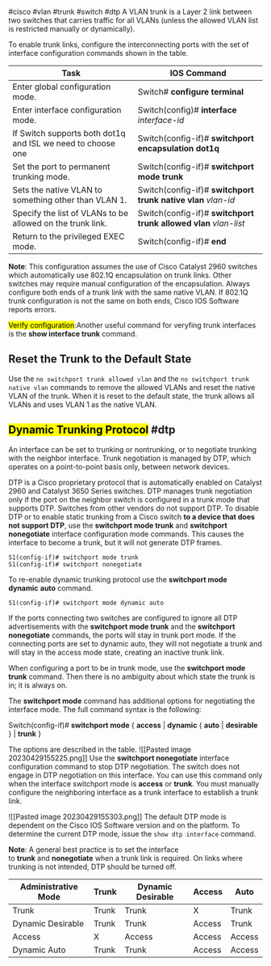 #cisco #vlan #trunk #switch #dtp
A VLAN trunk is a Layer 2 link between two switches that carries traffic for all VLANs (unless the allowed VLAN list is restricted manually or dynamically).

To enable trunk links, configure the interconnecting ports with the set of interface configuration commands shown in the table.

| **Task** | **IOS Command** |
| --- | --- |
| Enter global configuration mode. | Switch# **configure terminal** |
| Enter interface configuration mode. | Switch(config)# **interface** _interface-id_ |
| If Switch supports both dot1q and ISL we need to choose one | Switch(config-if)# **switchport encapsulation dot1q** |
| Set the port to permanent trunking mode. | Switch(config-if)# **switchport mode trunk** |
| Sets the native VLAN to something other than VLAN 1. | Switch(config-if)# **switchport trunk native vlan** _vlan-id_ |
| Specify the list of VLANs to be allowed on the trunk link. | Switch(config-if)# **switchport trunk allowed vlan** _vlan-list_ |
| Return to the privileged EXEC mode. | Switch(config-if)# **end** |

**Note**: This configuration assumes the use of Cisco Catalyst 2960 switches which automatically use 802.1Q encapsulation on trunk links. Other switches may require manual configuration of the encapsulation. Always configure both ends of a trunk link with the same native VLAN. If 802.1Q trunk configuration is not the same on both ends, Cisco IOS Software reports errors.

<mark>Verify configuration</mark>:Another useful command for veryfing trunk interfaces is the **show interface trunk** command.

## Reset the Trunk to the Default State

Use the `no switchport trunk allowed vlan` and the `no switchport trunk native vlan` commands to remove the allowed VLANs and reset the native VLAN of the trunk. When it is reset to the default state, the trunk allows all VLANs and uses VLAN 1 as the native VLAN.

## <mark>Dynamic Trunking Protocol</mark> #dtp

An interface can be set to trunking or nontrunking, or to negotiate trunking with the neighbor interface. Trunk negotiation is managed by DTP, which operates on a point-to-point basis only, between network devices.

DTP is a Cisco proprietary protocol that is automatically enabled on Catalyst 2960 and Catalyst 3650 Series switches. DTP manages trunk negotiation only if the port on the neighbor switch is configured in a trunk mode that supports DTP. Switches from other vendors do not support DTP.
To disable DTP or to enable static trunking from a Cisco switch **to a device that does not support DTP**, use the **switchport mode trunk** and **switchport nonegotiate** interface configuration mode commands. This causes the interface to become a trunk, but it will not generate DTP frames.

```
S1(config-if)# switchport mode trunk
S1(config-if)# switchport nonegotiate
```

To re-enable dynamic trunking protocol use the **switchport mode dynamic** **auto** command.

```
S1(config-if)# switchport mode dynamic auto
```

If the ports connecting two switches are configured to ignore all DTP advertisements with the **switchport mode trunk** and the **switchport nonegotiate** commands, the ports will stay in trunk port mode. If the connecting ports are set to dynamic auto, they will not negotiate a trunk and will stay in the access mode state, creating an inactive trunk link.

When configuring a port to be in trunk mode, use the **switchport mode trunk** command. Then there is no ambiguity about which state the trunk is in; it is always on.

The **switchport mode** command has additional options for negotiating the interface mode. The full command syntax is the following:

Switch(config-if)# **switchport mode** { **access** | **dynamic** { **auto** | **desirable** } | **trunk** }

The options are described in the table.
![[Pasted image 20230429155225.png]]
Use the **switchport nonegotiate** interface configuration command to stop DTP negotiation. The switch does not engage in DTP negotiation on this interface. You can use this command only when the interface switchport mode is **access** or **trunk**. You must manually configure the neighboring interface as a trunk interface to establish a trunk link.

![[Pasted image 20230429155303.png]]
The default DTP mode is dependent on the Cisco IOS Software version and on the 
platform. To determine the current DTP mode, issue the `show dtp interface` command.

**Note**: A general best practice is to set the interface to **trunk** and **nonegotiate** when a trunk link is required. On links where trunking is not intended, DTP should be turned off.


| Administrative Mode | Trunk | Dynamic Desirable | Access | Auto |
| --- | --- | --- | --- | --- |
| Trunk | Trunk | Trunk | X | Trunk |
| Dynamic Desirable | Trunk | Trunk | Access | Trunk |
| Access | X | Access | Access | Access |
| Dynamic Auto | Trunk | Trunk | Access | Access |
